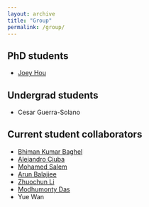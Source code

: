 ```yaml
---
layout: archive
title: "Group"
permalink: /group/
---
```


## PhD students
- [Joey Hou](https://joeyhou.github.io/)

## Undergrad students
- Cesar Guerra-Solano

## Current student collaborators
- [Bhiman Kumar Baghel](https://bhimanbaghel.github.io/)
- [Alejandro Ciuba](https://alejandrociuba.github.io/)
- [Mohamed Salem](https://engsalem.github.io/)
- [Arun Balajiee](https://a2un.github.io)
- [Zhuochun Li](https://zhuochunli.github.io/)
- [Modhumonty Das](https://www.linkedin.com/in/modhumonty-das-584b621b0/?originalSubdomain=bd)
- Yue Wan